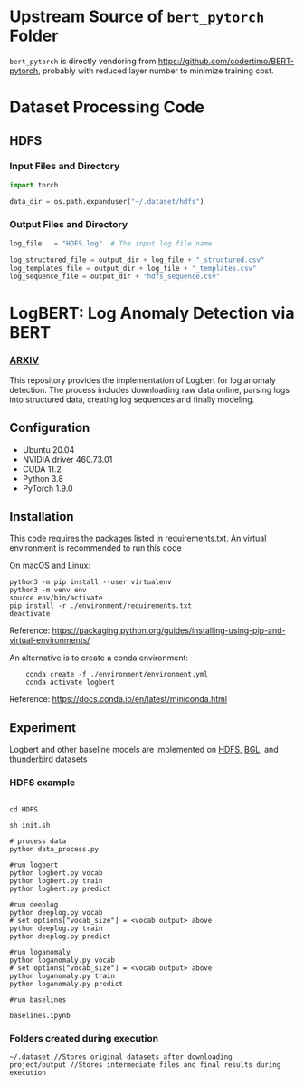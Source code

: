 # Upstream Source of `bert_pytorch` Folder

`bert_pytorch` is directly vendoring from https://github.com/codertimo/BERT-pytorch, 
probably with reduced layer number to minimize training cost.

# Dataset Processing Code

## HDFS

### Input Files and Directory

```python
import torch

data_dir = os.path.expanduser("~/.dataset/hdfs")
```

### Output Files and Directory


```python
log_file   = "HDFS.log"  # The input log file name

log_structured_file = output_dir + log_file + "_structured.csv"
log_templates_file = output_dir + log_file + "_templates.csv"
log_sequence_file = output_dir + "hdfs_sequence.csv"
```


# LogBERT: Log Anomaly Detection via BERT   

### [ARXIV](https://arxiv.org/abs/2103.04475)   

This repository provides the implementation of Logbert for log anomaly detection. 
The process includes downloading raw data online, parsing logs into structured data, 
creating log sequences and finally modeling. 

<!-- ![alt](img/log_preprocess.png) -->

## Configuration
- Ubuntu 20.04
- NVIDIA driver 460.73.01 
- CUDA 11.2
- Python 3.8
- PyTorch 1.9.0

## Installation
This code requires the packages listed in requirements.txt.
An virtual environment is recommended to run this code

On macOS and Linux:  
```
python3 -m pip install --user virtualenv
python3 -m venv env
source env/bin/activate
pip install -r ./environment/requirements.txt
deactivate
```
Reference: https://packaging.python.org/guides/installing-using-pip-and-virtual-environments/

An alternative is to create a conda environment:
```
    conda create -f ./environment/environment.yml
    conda activate logbert
```
Reference: https://docs.conda.io/en/latest/miniconda.html

## Experiment
Logbert and other baseline models are implemented on [HDFS](https://github.com/logpai/loghub/tree/master/HDFS), [BGL](https://github.com/logpai/loghub/tree/master/BGL), and [thunderbird]() datasets

### HDFS example
```shell script

cd HDFS

sh init.sh

# process data
python data_process.py

#run logbert
python logbert.py vocab
python logbert.py train
python logbert.py predict

#run deeplog
python deeplog.py vocab
# set options["vocab_size"] = <vocab output> above
python deeplog.py train
python deeplog.py predict 

#run loganomaly
python loganomaly.py vocab
# set options["vocab_size"] = <vocab output> above
python loganomaly.py train
python loganomaly.py predict

#run baselines

baselines.ipynb
```

### Folders created during execution
```shell script 
~/.dataset //Stores original datasets after downloading
project/output //Stores intermediate files and final results during execution
```
